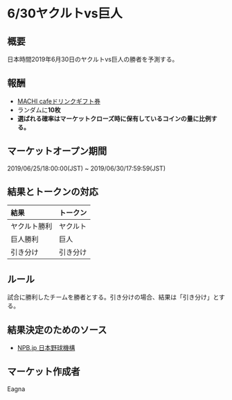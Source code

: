 # 6/30ヤクルトvs巨人

## 概要

日本時間2019年6月30日のヤクルトvs巨人の勝者を予測する。

## 報酬

- [MACHI cafeドリンクギフト券](https://giftee.co/gifts/detail/893/sku/1009)
- ランダムに**10枚**
- **選ばれる確率はマーケットクローズ時に保有しているコインの量に比例する。**

## マーケットオープン期間

2019/06/25/18:00:00(JST) ~ 2019/06/30/17:59:59(JST)

## 結果とトークンの対応

| 結果 | トークン |
|:---|:---|
| ヤクルト勝利 | ヤクルト |
| 巨人勝利 | 巨人 |
| 引き分け | 引き分け |

## ルール

試合に勝利したチームを勝者とする。引き分けの場合、結果は「引き分け」とする。

## 結果決定のためのソース

- [NPB.jp 日本野球機構](http://npb.jp/)

## マーケット作成者

Eagna
